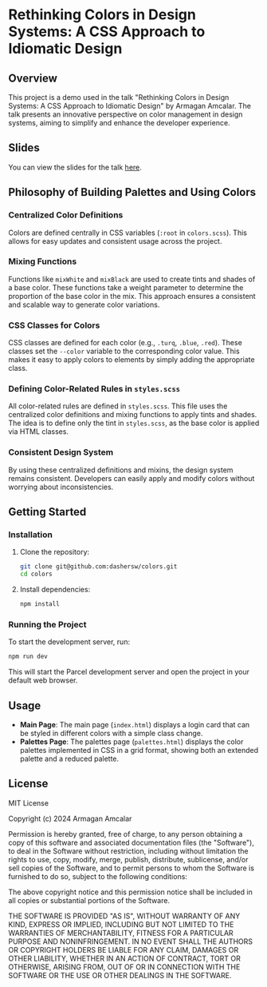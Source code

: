 # Rethinking Colors in Design Systems: A CSS Approach to Idiomatic Design

## Overview

This project is a demo used in the talk "Rethinking Colors in Design Systems: A CSS Approach to Idiomatic Design" by Armagan Amcalar. The talk presents an innovative perspective on color management in design systems, aiming to simplify and enhance the developer experience.

## Slides

You can view the slides for the talk [here](https://slides.com/armaganamcalar/rethinking-color).

## Philosophy of Building Palettes and Using Colors

### Centralized Color Definitions

Colors are defined centrally in CSS variables (`:root` in `colors.scss`). This allows for easy updates and consistent usage across the project.

### Mixing Functions

Functions like `mixWhite` and `mixBlack` are used to create tints and shades of a base color. These functions take a weight parameter to determine the proportion of the base color in the mix. This approach ensures a consistent and scalable way to generate color variations.

### CSS Classes for Colors

CSS classes are defined for each color (e.g., `.turq`, `.blue`, `.red`). These classes set the `--color` variable to the corresponding color value. This makes it easy to apply colors to elements by simply adding the appropriate class.

### Defining Color-Related Rules in `styles.scss`

All color-related rules are defined in `styles.scss`. This file uses the centralized color definitions and mixing functions to apply tints and shades. The idea is to define only the tint in `styles.scss`, as the base color is applied via HTML classes.

### Consistent Design System

By using these centralized definitions and mixins, the design system remains consistent. Developers can easily apply and modify colors without worrying about inconsistencies.

## Getting Started

### Installation

1. Clone the repository:
   ```sh
   git clone git@github.com:dashersw/colors.git
   cd colors
   ```

2. Install dependencies:
   ```sh
   npm install
   ```

### Running the Project

To start the development server, run:
```sh
npm run dev
```

This will start the Parcel development server and open the project in your default web browser.

## Usage

- **Main Page**: The main page (`index.html`) displays a login card that can be styled in different colors with a simple class change.
- **Palettes Page**: The palettes page (`palettes.html`) displays the color palettes implemented in CSS in a grid format, showing both an extended palette and a reduced palette.

## License

MIT License

Copyright (c) 2024 Armagan Amcalar

Permission is hereby granted, free of charge, to any person obtaining a copy
of this software and associated documentation files (the "Software"), to deal
in the Software without restriction, including without limitation the rights
to use, copy, modify, merge, publish, distribute, sublicense, and/or sell
copies of the Software, and to permit persons to whom the Software is
furnished to do so, subject to the following conditions:

The above copyright notice and this permission notice shall be included in all
copies or substantial portions of the Software.

THE SOFTWARE IS PROVIDED "AS IS", WITHOUT WARRANTY OF ANY KIND, EXPRESS OR
IMPLIED, INCLUDING BUT NOT LIMITED TO THE WARRANTIES OF MERCHANTABILITY,
FITNESS FOR A PARTICULAR PURPOSE AND NONINFRINGEMENT. IN NO EVENT SHALL THE
AUTHORS OR COPYRIGHT HOLDERS BE LIABLE FOR ANY CLAIM, DAMAGES OR OTHER
LIABILITY, WHETHER IN AN ACTION OF CONTRACT, TORT OR OTHERWISE, ARISING FROM,
OUT OF OR IN CONNECTION WITH THE SOFTWARE OR THE USE OR OTHER DEALINGS IN THE
SOFTWARE.
